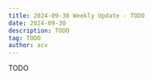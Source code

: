 ```yaml
---
title: 2024-09-30 Weekly Update - TODO
date: 2024-09-30
description: TODO
tag: TODO
author: acv
---
```


TODO
